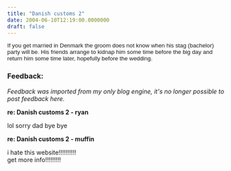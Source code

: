 ```yaml
---
title: "Danish customs 2"
date: 2004-06-10T12:19:00.0000000
draft: false
---
```


<FONT face=Arial size=2>
<P><SPAN style="FONT-SIZE: 10pt; FONT-FAMILY: Arial">If you get married in </SPAN><?xml:namespace prefix = st1 ns = "urn:schemas-microsoft-com:office:smarttags" /><st1:country-region><st1:place><SPAN style="FONT-SIZE: 10pt; FONT-FAMILY: Arial">Denmark</SPAN></st1:place></st1:country-region><SPAN style="FONT-SIZE: 10pt; FONT-FAMILY: Arial"> the groom does not know when his stag&nbsp;(bachelor) party will be. His friends arrange to kidnap him some time before the big day and return him some time later, hopefully before the wedding.</SPAN><?xml:namespace prefix = o ns = "urn:schemas-microsoft-com:office:office" /><o:p></o:p></P></FONT>

### Feedback:

*Feedback was imported from my only blog engine, it's no longer possible to post feedback here.*

**re: Danish customs 2 - ryan**

lol sorry dad bye bye<br>

**re: Danish customs 2 - muffin**

i hate this website!!!!!!!!!!<br>get more info!!!!!!!!!

